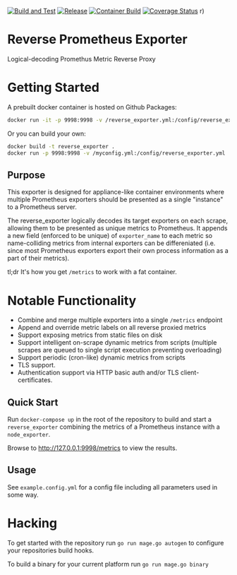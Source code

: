 [![Build and Test](https://github.com/wrouesnel/reverse_exporter/actions/workflows/integration.yml/badge.svg)](https://github.com/wrouesnel/reverse_exporter/actions/workflows/integration.yml)
[![Release](https://github.com/wrouesnel/reverse_exporter/actions/workflows/release.yml/badge.svg)](https://github.com/wrouesnel/reverse_exporter/actions/workflows/release.yml)
[![Container Build](https://github.com/wrouesnel/reverse_exporter/actions/workflows/container.yml/badge.svg)](https://github.com/wrouesnel/reverse_exporter/actions/workflows/container.yml)
[![Coverage Status](https://coveralls.io/repos/github/wrouesnel/reverse_exporter/badge.svg?branch=main)](https://coveralls.io/github/wrouesnel/reverse_exporter?branch=main)
r)

# Reverse Prometheus Exporter

Logical-decoding Promethus Metric Reverse Proxy

# Getting Started

A prebuilt docker container is hosted on Github Packages:

```bash
docker run -it -p 9998:9998 -v /reverse_exporter.yml:/config/reverse_exporter.yml ghcr.io/wrouesnel/reverse_exporter
```

Or you can build your own:
```bash
docker build -t reverse_exporter .
docker run -p 9998:9998 -v /myconfig.yml:/config/reverse_exporter.yml
```

## Purpose

This exporter is designed for appliance-like container environments where multiple Prometheus
exporters should be presented as a single "instance" to a Prometheus server.

The reverse_exporter logically decodes its target exporters on each scrape, allowing them to be 
presented as unique metrics to Prometheus. It appends a new field (enforced to be unique) of `exporter_name`
to each metric so name-colliding metrics from internal exporters can be differeniated (i.e. since most Prometheus
exporters export their own process information as a part of their metrics).

tl;dr It's how you get `/metrics` to work with a fat container.

# Notable Functionality

* Combine and merge multiple exporters into a single `/metrics` endpoint
* Append and override metric labels on all reverse proxied metrics
* Support exposing metrics from static files on disk
* Support intelligent on-scrape dynamic metrics from scripts 
  (multiple scrapes are queued to single script execution preventing overloading)
* Support periodic (cron-like) dynamic metrics from scripts
* TLS support.
* Authentication support via HTTP basic auth and/or TLS client-certificates.

## Quick Start

Run `docker-compose up` in the root of the repository to build and start a
`reverse_exporter` combining the metrics of a Prometheus instance with a
`node_exporter`.

Browse to http://127.0.0.1:9998/metrics to view the results.

## Usage

See `example.config.yml` for a config file including all parameters used in
some way.

# Hacking

To get started with the repository run `go run mage.go autogen` to configure
your repositories build hooks.

To build a binary for your current platform run `go run mage.go binary`
